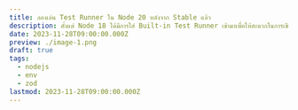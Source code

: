 ```yaml
---
title: ลองเล่น Test Runner ใน Node 20 หลังจาก Stable แล้ว
description: ตั้งแต่ Node 18 ได้มีการใส่ Built-in Test Runner เข้ามาเพื่อให้สะดวกในการเขียน Testing โดยไม่ต้องพึ่งพา Library ภายนอก ซึ่งใน Node 20 ได้มีการปรับปรุงให้เสถียรพร้อมใช้งานแล้ว มาลองเล่นกัน
date: 2023-11-28T09:00:00.000Z
preview: ./image-1.png
draft: true
tags:
  - nodejs
  - env
  - zod
lastmod: 2023-11-28T09:00:00.000Z
---
```


